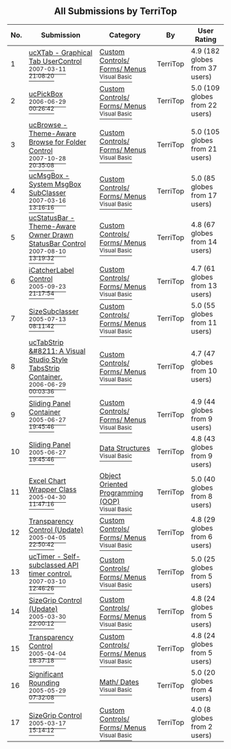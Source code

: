 ﻿<div align="center">

## All Submissions by TerriTop

</div>

No.  | Submission | Category | By   | User Rating
---- | ---------- | -------- | ---- | -----------
1 | [ucXTab \- Graphical Tab UserControl<br /><sup>2007-03-11 21:08:20</sup>](https://github.com/Planet-Source-Code/territop-ucxtab-graphical-tab-usercontrol__1-66998) | [Custom Controls/ Forms/  Menus<br /><sup>Visual Basic</sup>](../ByCategory/custom-controls-forms-menus__1-4.md) | TerriTop | 4.9 (182 globes from 37 users)
2 | [ucPickBox<br /><sup>2006-06-29 00:26:42</sup>](https://github.com/Planet-Source-Code/territop-ucpickbox__1-63905) | [Custom Controls/ Forms/  Menus<br /><sup>Visual Basic</sup>](../ByCategory/custom-controls-forms-menus__1-4.md) | TerriTop | 5.0 (109 globes from 22 users)
3 | [ucBrowse \- Theme\-Aware Browse for Folder Control<br /><sup>2007-10-28 20:35:08</sup>](https://github.com/Planet-Source-Code/territop-ucbrowse-theme-aware-browse-for-folder-control__1-69481) | [Custom Controls/ Forms/  Menus<br /><sup>Visual Basic</sup>](../ByCategory/custom-controls-forms-menus__1-4.md) | TerriTop | 5.0 (105 globes from 21 users)
4 | [ucMsgBox \- System MsgBox SubClasser<br /><sup>2007-03-16 13:16:16</sup>](https://github.com/Planet-Source-Code/territop-ucmsgbox-system-msgbox-subclasser__1-67387) | [Custom Controls/ Forms/  Menus<br /><sup>Visual Basic</sup>](../ByCategory/custom-controls-forms-menus__1-4.md) | TerriTop | 5.0 (85 globes from 17 users)
5 | [ucStatusBar \- Theme\-Aware Owner Drawn StatusBar Control<br /><sup>2007-08-10 13:19:32</sup>](https://github.com/Planet-Source-Code/territop-ucstatusbar-theme-aware-owner-drawn-statusbar-control__1-69132) | [Custom Controls/ Forms/  Menus<br /><sup>Visual Basic</sup>](../ByCategory/custom-controls-forms-menus__1-4.md) | TerriTop | 4.8 (67 globes from 14 users)
6 | [iCatcherLabel Control<br /><sup>2005-09-23 21:17:54</sup>](https://github.com/Planet-Source-Code/territop-icatcherlabel-control__1-62663) | [Custom Controls/ Forms/  Menus<br /><sup>Visual Basic</sup>](../ByCategory/custom-controls-forms-menus__1-4.md) | TerriTop | 4.7 (61 globes from 13 users)
7 | [SizeSubclasser<br /><sup>2005-07-13 08:11:42</sup>](https://github.com/Planet-Source-Code/territop-sizesubclasser__1-61676) | [Custom Controls/ Forms/  Menus<br /><sup>Visual Basic</sup>](../ByCategory/custom-controls-forms-menus__1-4.md) | TerriTop | 5.0 (55 globes from 11 users)
8 | [ucTabStrip &\#8211; A Visual Studio Style TabsStrip Container\.<br /><sup>2006-06-29 00:03:36</sup>](https://github.com/Planet-Source-Code/territop-uctabstrip-8211-a-visual-studio-style-tabsstrip-container__1-65642) | [Custom Controls/ Forms/  Menus<br /><sup>Visual Basic</sup>](../ByCategory/custom-controls-forms-menus__1-4.md) | TerriTop | 4.7 (47 globes from 10 users)
9 | [Sliding Panel Container<br /><sup>2005-06-27 19:45:46</sup>](https://github.com/Planet-Source-Code/territop-sliding-panel-container__1-61366) | [Custom Controls/ Forms/  Menus<br /><sup>Visual Basic</sup>](../ByCategory/custom-controls-forms-menus__1-4.md) | TerriTop | 4.9 (44 globes from 9 users)
10 | [Sliding Panel<br /><sup>2005-06-27 19:45:46</sup>](https://github.com/Planet-Source-Code/territop-sliding-panel__1-61582) | [Data Structures<br /><sup>Visual Basic</sup>](../ByCategory/data-structures__1-33.md) | TerriTop | 4.8 (43 globes from 9 users)
11 | [Excel Chart Wrapper Class<br /><sup>2005-04-30 11:47:16</sup>](https://github.com/Planet-Source-Code/territop-excel-chart-wrapper-class__1-60283) | [Object Oriented Programming \(OOP\)<br /><sup>Visual Basic</sup>](../ByCategory/object-oriented-programming-oop__1-47.md) | TerriTop | 5.0 (40 globes from 8 users)
12 | [Transparency Control \(Update\)<br /><sup>2005-04-05 22:50:42</sup>](https://github.com/Planet-Source-Code/territop-transparency-control-update__1-59846) | [Custom Controls/ Forms/  Menus<br /><sup>Visual Basic</sup>](../ByCategory/custom-controls-forms-menus__1-4.md) | TerriTop | 4.8 (29 globes from 6 users)
13 | [ucTimer \- Self\-subclassed API timer control\.<br /><sup>2007-03-10 12:46:26</sup>](https://github.com/Planet-Source-Code/territop-uctimer-self-subclassed-api-timer-control__1-68102) | [Custom Controls/ Forms/  Menus<br /><sup>Visual Basic</sup>](../ByCategory/custom-controls-forms-menus__1-4.md) | TerriTop | 5.0 (25 globes from 5 users)
14 | [SizeGrip Control \(Update\)<br /><sup>2005-03-30 22:00:12</sup>](https://github.com/Planet-Source-Code/territop-sizegrip-control-update__1-59552) | [Custom Controls/ Forms/  Menus<br /><sup>Visual Basic</sup>](../ByCategory/custom-controls-forms-menus__1-4.md) | TerriTop | 4.8 (24 globes from 5 users)
15 | [Transparency Control<br /><sup>2005-04-04 18:37:18</sup>](https://github.com/Planet-Source-Code/territop-transparency-control__1-59834) | [Custom Controls/ Forms/  Menus<br /><sup>Visual Basic</sup>](../ByCategory/custom-controls-forms-menus__1-4.md) | TerriTop | 4.8 (24 globes from 5 users)
16 | [Significant Rounding<br /><sup>2005-05-29 07:32:08</sup>](https://github.com/Planet-Source-Code/territop-significant-rounding__1-60768) | [Math/ Dates<br /><sup>Visual Basic</sup>](../ByCategory/math-dates__1-37.md) | TerriTop | 5.0 (20 globes from 4 users)
17 | [SizeGrip Control<br /><sup>2005-03-17 15:14:12</sup>](https://github.com/Planet-Source-Code/territop-sizegrip-control__1-59523) | [Custom Controls/ Forms/  Menus<br /><sup>Visual Basic</sup>](../ByCategory/custom-controls-forms-menus__1-4.md) | TerriTop | 4.0 (8 globes from 2 users)
